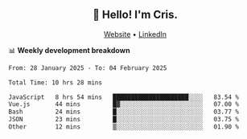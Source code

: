 
<h2 align="center">👋 Hello! I'm Cris.</h2>
<p align="center">
  <a href="https://www.criscunas.dev">Website</a> •
  <a href="https://www.linkedin.com/in/cristophercunas/">LinkedIn</a> 
</p>


📊 **Weekly development breakdown**
<!--START_SECTION:waka-->

```txt
From: 28 January 2025 - To: 04 February 2025

Total Time: 10 hrs 28 mins

JavaScript   8 hrs 54 mins   █████████████████████░░░░   83.54 %
Vue.js       44 mins         █▓░░░░░░░░░░░░░░░░░░░░░░░   07.00 %
Bash         24 mins         █░░░░░░░░░░░░░░░░░░░░░░░░   03.77 %
JSON         23 mins         █░░░░░░░░░░░░░░░░░░░░░░░░   03.75 %
Other        12 mins         ▒░░░░░░░░░░░░░░░░░░░░░░░░   01.90 %
```

<!--END_SECTION:waka-->
